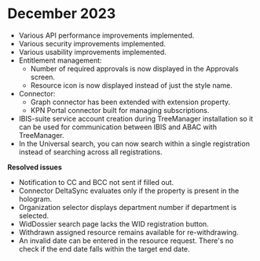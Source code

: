 # December 2023

- Various API performance improvements implemented.
- Various security improvements implemented.
- Various usability improvements implemented.
- Entitlement management:
  - Number of required approvals is now displayed in the Approvals screen.
  - Resource icon is now displayed instead of just the style name.
- Connector:
  - Graph connector has been extended with extension property.
  - KPN Portal connector built for managing subscriptions.
- IBIS-suite service account creation during TreeManager installation so it can be used for communication between IBIS and ABAC with TreeManager.
- In the Universal search, you can now search within a single registration instead of searching across all registrations.

**Resolved issues**
  - Notification to CC and BCC not sent if filled out.
  - Connector DeltaSync evaluates only if the property is present in the hologram.
  - Organization selector displays department number if department is selected.
  - WidDossier search page lacks the WID registration button.
  - Withdrawn assigned resource remains available for re-withdrawing.
  - An invalid date can be entered in the resource request. There's no check if the end date falls within the target end date.
